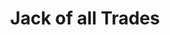 ---
title: "Jack of all Trades"
canonical: "skill/jack-of-all-trades"
canonical_title: "Awakened Human Loresheet"
lists:
    - awakened-human-loresheet
tier: 2
osp_cost: 20
---